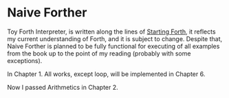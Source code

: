# Naive Forther

 Toy Forth Interpreter, is written along the lines of [Starting Forth](https://www.forth.com/starting-forth/), it reflects my current understanding of Forth, and it is subject to change. Despite that, Naive Forther is planned to be fully functional for executing of all examples from the book up to the point of my reading (probably with some exceptions).


 In Chapter 1. All works, except loop, will be implemented in Chapter 6.

 Now I passed Arithmetics in Chapter 2.


